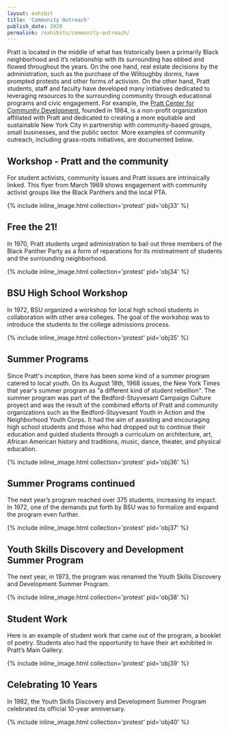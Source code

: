 ```yaml
---
layout: exhibit
title: 'Community Outreach'
publish_date: 2020
permalink: /exhibits/community-outreach/
---
```


Pratt is located in the middle of what has historically been a primarily Black neighborhood and it’s relationship with its surrounding has ebbed and flowed throughout the years. On the one hand, real estate decisions by the administration, such as the purchase of the Willoughby dorms, have prompted protests and other forms of activism. On the other hand, Pratt students, staff and faculty have developed many initiatives dedicated to leveraging resources to the surrounding community through educational programs and civic engagement. For example, the [Pratt Center for Community Development](https://prattcenter.net/), founded in 1964, is a non-profit organization affiliated with Pratt and dedicated to creating a more equitable and  sustainable New York City in partnership with community-based groups, small businesses, and the public sector. More examples of community outreach, including grass-roots initiatives, are documented below.

## Workshop - Pratt and the community

For student activists, community issues and Pratt issues are intrinsically linked. This flyer from March 1969 shows engagement with community activist groups like the Black Panthers and the local PTA.

{% include inline_image.html collection='protest' pid='obj33' %}

## Free the 21!

In 1970, Pratt students urged administration to bail out three members of the Black Panther Party as a form of reparations for its mistreatment of students and the surrounding neighborhood.

{% include inline_image.html collection='protest' pid='obj34' %}

## BSU High School Workshop

In 1972, BSU organized a workshop for local high school students in collaboration with other area colleges. The goal of the workshop was to introduce the students to the college admissions process.

{% include inline_image.html collection='protest' pid='obj35' %}

## Summer Programs

Since Pratt's inception, there has been some kind of a summer program catered to local youth. On its August 18th, 1968 issues, the New York Times that year's summer program as "a different kind of student rebellion". The summer program was part of the Bedford-Stuyvesant Campaign Culture proyect and was the result of the combined efforts of Pratt and community organizations such as the Bedford-Stuyvesant Youth in Action and the Neighborhood Youth Corps. It had the aim of assisting and encouraging high school students and those who had dropped out to continue their education and guided students through a curriculum on architecture, art, African American history and traditions, music, dance, theater, and physical education.

{% include inline_image.html collection='protest' pid='obj36' %}

## Summer Programs continued

 The next year’s program reached over 375 students, increasing its impact. In 1972, one of the demands put forth by BSU was to formalize and expand the program even further.

 {% include inline_image.html collection='protest' pid='obj37' %}

## Youth Skills Discovery and Development Summer Program

The next year, in 1973, the program was renamed the Youth Skills Discovery and Development Summer Program.

 {% include inline_image.html collection='protest' pid='obj38' %}

## Student Work

Here is an example of student work that came out of the program, a booklet of poetry. Students also had the opportunity to have their art exhibited in Pratt’s Main Gallery.

{% include inline_image.html collection='protest' pid='obj39' %}

## Celebrating 10 Years

In 1982, the Youth Skills Discovery and Development Summer Program celebrated its official 10-year anniversary.

{% include inline_image.html collection='protest' pid='obj40' %}
